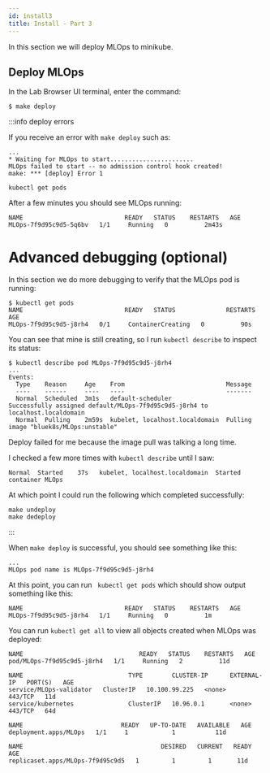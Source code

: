 ```yaml
---
id: install3
title: Install - Part 3
---
```


In this section we will deploy MLOps to minikube.

## Deploy MLOps

In the Lab Browser UI terminal, enter the command:

```
$ make deploy
```

:::info deploy errors

If you receive an error with `make deploy` such as:

```
...
* Waiting for MLOps to start.......................
MLOps failed to start -- no admission control hook created!
make: *** [deploy] Error 1
```


```
kubectl get pods
```
After a few minutes you should see MLOps running:

```
NAME                            READY   STATUS    RESTARTS   AGE
MLOps-7f9d95c9d5-5q6bv   1/1     Running   0          2m43s
``` 

# Advanced debugging (optional)

In this section we do more debugging to verify that the MLOps pod is running:

```
$ kubectl get pods
NAME                            READY   STATUS              RESTARTS   AGE
MLOps-7f9d95c9d5-j8rh4   0/1     ContainerCreating   0          90s
```

You can see that mine is still creating, so I run `kubectl describe` to inspect its status:

```
$ kubectl describe pod MLOps-7f9d95c9d5-j8rh4 
...
Events:
  Type    Reason     Age    From                            Message
  ----    ------     ----   ----                            -------
  Normal  Scheduled  3m1s   default-scheduler               Successfully assigned default/MLOps-7f9d95c9d5-j8rh4 to localhost.localdomain
  Normal  Pulling    2m59s  kubelet, localhost.localdomain  Pulling image "bluek8s/MLOps:unstable"
```

Deploy failed for me because the image pull was talking a long time. 

I checked a few more times with `kubectl describe` until I saw:

```
Normal  Started    37s   kubelet, localhost.localdomain  Started container MLOps
```

At which point I could run the following which completed successfully:

```
make undeploy
make dedeploy
```

:::



When `make deploy` is successful, you should see something like this:

```
...
MLOps pod name is MLOps-7f9d95c9d5-j8rh4
```

At this point, you  can  run ` kubectl get pods` which should show output something like this:

```
NAME                            READY   STATUS    RESTARTS   AGE
MLOps-7f9d95c9d5-j8rh4   1/1     Running   0          1m
```

You can run `kubectl get all` to view all objects created when MLOps was deployed:

```
NAME                                READY   STATUS    RESTARTS   AGE
pod/MLOps-7f9d95c9d5-j8rh4   1/1     Running   2          11d

NAME                             TYPE        CLUSTER-IP      EXTERNAL-IP   PORT(S)   AGE
service/MLOps-validator   ClusterIP   10.100.99.225   <none>        443/TCP   11d
service/kubernetes               ClusterIP   10.96.0.1       <none>        443/TCP   64d

NAME                           READY   UP-TO-DATE   AVAILABLE   AGE
deployment.apps/MLOps   1/1     1            1           11d

NAME                                      DESIRED   CURRENT   READY   AGE
replicaset.apps/MLOps-7f9d95c9d5   1         1         1       11d
```
